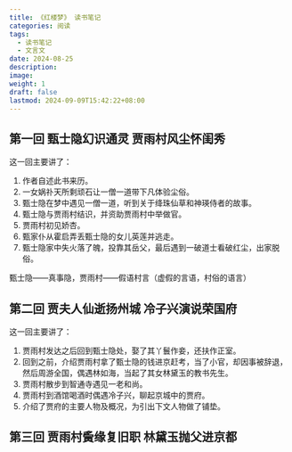 ```yaml
---
title: 《红楼梦》 读书笔记
categories: 阅读
tags:
  - 读书笔记
  - 文言文
date: 2024-08-25
description: 
image: 
weight: 1
draft: false
lastmod: 2024-09-09T15:42:22+08:00
---
```


## 第一回 甄士隐幻识通灵 贾雨村风尘怀闺秀

这一回主要讲了：
1. 作者自述此书来历。
2. 一女娲䃼天所剩顽石让一僧一道带下凡体验尘俗。
3. 甄士隐在梦中遇见一僧一道，听到关于绛珠仙草和神瑛侍者的故事。
4. 甄士隐与贾雨村结识，并资助贾雨村中举做官。
5. 贾雨村初见娇杏。
6. 甄家仆从霍启弄丢甄士隐的女儿英莲并逃走。
7. 甄士隐家中失火落了魄，投靠其岳父，最后遇到一破道士看破红尘，出家脱俗。

甄士隐——真事隐，贾雨村——假语村言（虚假的言语，村俗的语言）

## 第二回 贾夫人仙逝扬州城 冷子兴演说荣国府

这一回主要讲了：
1. 贾雨村发达之后回到甄士隐处，娶了其丫鬟作妾，还扶作正室。
2. 回到之前，介绍贾雨村拿了甄士隐的钱进京赶考，当了小官，却因事被辞退，然后周游全国，偶遇林如海，当起了其女林黛玉的教书先生。
3. 贾雨村散步到智通寺遇见一老和尚。
4. 贾雨村到酒馆喝酒时偶遇冷子兴，聊起京城中的贾府。
5. 介绍了贾府的主要人物及概况，为引出下文人物做了铺垫。

## 第三回 贾雨村夤缘复旧职 林黛玉抛父进京都

